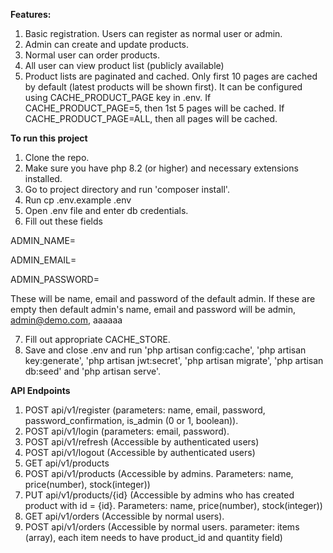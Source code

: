 **Features:**
1) Basic registration. Users can register as normal user or admin.
2) Admin can create and update products.
3) Normal user can order products.
4) All user can view product list (publicly available)
5) Product lists are paginated and cached. Only first 10 pages are cached by default (latest products will be shown first). It can be configured using CACHE_PRODUCT_PAGE key in .env. If CACHE_PRODUCT_PAGE=5, then 1st 5 pages will be cached. If CACHE_PRODUCT_PAGE=ALL, then all pages will be cached.

**To run this project**
1) Clone the repo.
2) Make sure you have php 8.2 (or higher) and necessary extensions installed.
3) Go to project directory and run 'composer install'.
4) Run cp .env.example .env
5) Open .env file and enter db credentials.
6) Fill out these fields

ADMIN_NAME=

ADMIN_EMAIL=

ADMIN_PASSWORD=

These will be name, email and password of the default admin. If these are empty then default admin's name, email and password will be admin, admin@demo.com, aaaaaa

7) Fill out appropriate CACHE_STORE.
8) Save and close .env and run 'php artisan config:cache', 'php artisan key:generate', 'php artisan jwt:secret', 'php artisan migrate', 'php artisan db:seed' and 'php artisan serve'.

**API Endpoints**
1) POST api/v1/register (parameters: name, email, password, password_confirmation, is_admin (0 or 1, boolean)).
2) POST api/v1/login (parameters: email, password).
3) POST api/v1/refresh (Accessible by authenticated users)
4) POST api/v1/logout (Accessible by authenticated users)
5) GET api/v1/products
6) POST api/v1/products (Accessible by admins. Parameters: name, price(number), stock(integer))
7) PUT api/v1/products/{id} (Accessible by admins who has created product with id = {id}. Parameters: name, price(number), stock(integer))
8) GET api/v1/orders (Accessible by normal users).
9) POST api/v1/orders (Accessible by normal users. parameter: items (array), each item needs to have product_id and quantity field)
